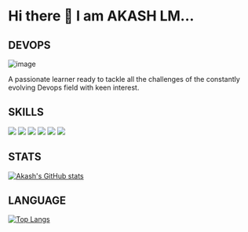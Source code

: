 # Hi there 👋  I am AKASH LM...

## DEVOPS

![image](https://opengeekslab.com/wp-content/uploads/2019/11/How-to-Reduce-Time-to-Market-with-DevOps-Engineer.png)

A passionate learner ready to tackle all the challenges of the constantly evolving Devops field with keen interest.

<!-- ![image](https://opengeekslab.com/wp-content/uploads/2019/11/How-to-Reduce-Time-to-Market-with-DevOps-Engineer.png) -->

## SKILLS 

<img src="https://img.shields.io/badge/Docker-2CA5E0?style=for-the-badge&logo=docker&logoColor=white" /> <img src="https://img.shields.io/badge/Helm-0F1689?style=for-the-badge&logo=Helm&labelColor=0F1689" /> <img src="https://img.shields.io/badge/kubernetes-326ce5.svg?&style=for-the-badge&logo=kubernetes&logoColor=white" /> <img src="https://img.shields.io/badge/Linux-FCC624?style=for-the-badge&logo=linux&logoColor=black" /> <img src="https://img.shields.io/badge/GitHub_Actions-2088FF?style=for-the-badge&logo=github-actions&logoColor=white" /> <img src="https://img.shields.io/badge/Go-00ADD8?style=for-the-badge&logo=go&logoColor=white" />

## STATS 

[![Akash's GitHub stats](https://github-readme-stats.vercel.app/api?username=AKASHNIHAS&show_icons=true&theme=radical)](https://github.com/AKASHNIHAS/github-readme-stats)

## LANGUAGE 

[![Top Langs](https://github-readme-stats.vercel.app/api?username=AKASHNIHAS)](https://github.com/AKASHNIHAS/github-readme-stats)
